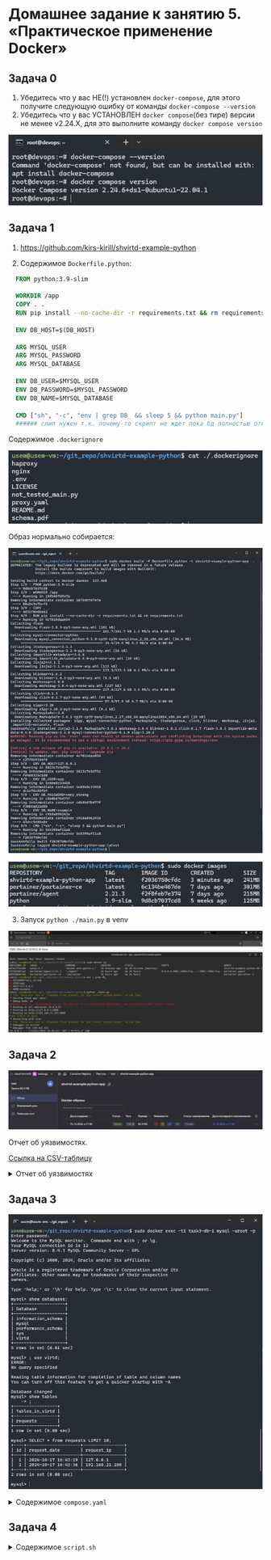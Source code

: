 # Домашнее задание к занятию 5. «Практическое применение Docker»

## Задача 0

1. Убедитесь что у вас НЕ(!) установлен ```docker-compose```, для этого получите следующую ошибку от команды ```docker-compose --version```
2. Убедитесь что у вас УСТАНОВЛЕН ```docker compose```(без тире) версии не менее v2.24.X, для это выполните команду ```docker compose version```  

![docker_compose_version](./images/0.png)

## Задача 1

1. <https://github.com/kirs-kirill/shvirtd-example-python>

2. Содержимое `Dockerfile.python`:
```dockerfile
  FROM python:3.9-slim
    
  WORKDIR /app
  COPY . .
  RUN pip install --no-cache-dir -r requirements.txt && rm requirements.txt

  ENV DB_HOST=$(DB_HOST)

  ARG MYSQL_USER
  ARG MYSQL_PASSWORD
  ARG MYSQL_DATABASE

  ENV DB_USER=$MYSQL_USER
  ENV DB_PASSWORD=$MYSQL_PASSWORD
  ENV DB_NAME=$MYSQL_DATABASE

  CMD ["sh", "-c", "env | grep DB_ && sleep 5 && python main.py"]
  ###### слип нужен т.к. почему-то скрипт не ждет пока бд полностью откроется
```

Содержимое `.dockerignore`

![dockerignore](./images/1.png)

Образ нормально собирается:

![docker build](./images/2.png)

![docker images](./images/3.png)

3. Запуск `python ./main.py` в venv

![python ./main.py](./images/4.png)

## Задача 2

![yc registry](./images/5.png)

Отчет об уязвимостях.

[Ссылка на CSV-таблицу](https://github.com/kirs-kirill/netology_homework/blob/49f5ec56267e28ba5f42ae62c1fed1401cdacf3c/05-virt-04-docker-in-practice/vulnerabilities.csv)

<details>
  <summary>Отчет об уязвимостях</summary>
  
  ### Дата сканирования: 15.10.2024, в 15:49 МСК
  | name                | link                                                            | severity | package            | version               | fixedBy |
  |---------------------|-----------------------------------------------------------------|----------|--------------------|-----------------------|---------|
  | CVE-2023-45853      | https://avd.aquasec.com/nvd/cve-2023-45853                      | CRITICAL | zlib1g             | 1:1.2.13.dfsg-1       |         |
  | CVE-2023-52425      | https://avd.aquasec.com/nvd/cve-2023-52425                      | HIGH     | libexpat1          | 2.5.0-1+deb12u1       |         |
  | CVE-2024-26462      | https://avd.aquasec.com/nvd/cve-2024-26462                      | HIGH     | libgssapi-krb5-2   | 1.20.1-2+deb12u2      |         |
  | CVE-2024-26462      | https://avd.aquasec.com/nvd/cve-2024-26462                      | HIGH     | libk5crypto3       | 1.20.1-2+deb12u2      |         |
  | CVE-2024-26462      | https://avd.aquasec.com/nvd/cve-2024-26462                      | HIGH     | libkrb5-3          | 1.20.1-2+deb12u2      |         |
  | CVE-2024-26462      | https://avd.aquasec.com/nvd/cve-2024-26462                      | HIGH     | libkrb5support0    | 1.20.1-2+deb12u2      |         |
  | CVE-2023-7104       | https://avd.aquasec.com/nvd/cve-2023-7104                       | HIGH     | libsqlite3-0       | 3.40.1-2              |         |
  | CVE-2023-31484      | https://avd.aquasec.com/nvd/cve-2023-31484                      | HIGH     | perl-base          | 5.36.0-7+deb12u1      |         |
  | CVE-2023-4039       | https://avd.aquasec.com/nvd/cve-2023-4039                       | MEDIUM   | gcc-12-base        | 12.2.0-14             |         |
  | CVE-2023-4039       | https://avd.aquasec.com/nvd/cve-2023-4039                       | MEDIUM   | libgcc-s1          | 12.2.0-14             |         |
  | CVE-2024-2236       | https://avd.aquasec.com/nvd/cve-2024-2236                       | MEDIUM   | libgcrypt20        | 1.10.1-3              |         |
  | CVE-2024-26458      | https://avd.aquasec.com/nvd/cve-2024-26458                      | MEDIUM   | libgssapi-krb5-2   | 1.20.1-2+deb12u2      |         |
  | CVE-2024-26461      | https://avd.aquasec.com/nvd/cve-2024-26461                      | MEDIUM   | libgssapi-krb5-2   | 1.20.1-2+deb12u2      |         |
  | CVE-2024-26458      | https://avd.aquasec.com/nvd/cve-2024-26458                      | MEDIUM   | libk5crypto3       | 1.20.1-2+deb12u2      |         |
  | CVE-2024-26461      | https://avd.aquasec.com/nvd/cve-2024-26461                      | MEDIUM   | libk5crypto3       | 1.20.1-2+deb12u2      |         |
  | CVE-2024-26458      | https://avd.aquasec.com/nvd/cve-2024-26458                      | MEDIUM   | libkrb5-3          | 1.20.1-2+deb12u2      |         |
  | CVE-2024-26461      | https://avd.aquasec.com/nvd/cve-2024-26461                      | MEDIUM   | libkrb5-3          | 1.20.1-2+deb12u2      |         |
  | CVE-2024-26458      | https://avd.aquasec.com/nvd/cve-2024-26458                      | MEDIUM   | libkrb5support0    | 1.20.1-2+deb12u2      |         |
  | CVE-2024-26461      | https://avd.aquasec.com/nvd/cve-2024-26461                      | MEDIUM   | libkrb5support0    | 1.20.1-2+deb12u2      |         |
  | CVE-2023-50495      | https://avd.aquasec.com/nvd/cve-2023-50495                      | MEDIUM   | libncursesw6       | 6.4-4                 |         |
  | CVE-2024-22365      | https://avd.aquasec.com/nvd/cve-2024-22365                      | MEDIUM   | libpam-modules     | 1.5.2-6+deb12u1       |         |
  | CVE-2024-22365      | https://avd.aquasec.com/nvd/cve-2024-22365                      | MEDIUM   | libpam-modules-bin | 1.5.2-6+deb12u1       |         |
  | CVE-2024-22365      | https://avd.aquasec.com/nvd/cve-2024-22365                      | MEDIUM   | libpam-runtime     | 1.5.2-6+deb12u1       |         |
  | CVE-2024-22365      | https://avd.aquasec.com/nvd/cve-2024-22365                      | MEDIUM   | libpam0g           | 1.5.2-6+deb12u1       |         |
  | CVE-2024-5535       | https://avd.aquasec.com/nvd/cve-2024-5535                       | MEDIUM   | libssl3            | 3.0.14-1~deb12u2      |         |
  | CVE-2023-4039       | https://avd.aquasec.com/nvd/cve-2023-4039                       | MEDIUM   | libstdc++6         | 12.2.0-14             |         |
  | CVE-2023-50495      | https://avd.aquasec.com/nvd/cve-2023-50495                      | MEDIUM   | libtinfo6          | 6.4-4                 |         |
  | CVE-2023-4641       | https://avd.aquasec.com/nvd/cve-2023-4641                       | MEDIUM   | login              | 1:4.13+dfsg1-1+b1     |         |
  | CVE-2023-50495      | https://avd.aquasec.com/nvd/cve-2023-50495                      | MEDIUM   | ncurses-base       | 6.4-4                 |         |
  | CVE-2023-50495      | https://avd.aquasec.com/nvd/cve-2023-50495                      | MEDIUM   | ncurses-bin        | 6.4-4                 |         |
  | CVE-2024-5535       | https://avd.aquasec.com/nvd/cve-2024-5535                       | MEDIUM   | openssl            | 3.0.14-1~deb12u2      |         |
  | CVE-2023-4641       | https://avd.aquasec.com/nvd/cve-2023-4641                       | MEDIUM   | passwd             | 1:4.13+dfsg1-1+b1     |         |
  | CVE-2011-3374       | https://avd.aquasec.com/nvd/cve-2011-3374                       | LOW      | apt                | 2.6.1                 |         |
  | TEMP-0841856-B18BAF | https://security-tracker.debian.org/tracker/TEMP-0841856-B18BAF | LOW      | bash               | 5.2.15-2+b7           |         |
  | CVE-2022-0563       | https://avd.aquasec.com/nvd/cve-2022-0563                       | LOW      | bsdutils           | 1:2.38.1-5+deb12u1    |         |
  | CVE-2016-2781       | https://avd.aquasec.com/nvd/cve-2016-2781                       | LOW      | coreutils          | 9.1-1                 |         |
  | CVE-2017-18018      | https://avd.aquasec.com/nvd/cve-2017-18018                      | LOW      | coreutils          | 9.1-1                 |         |
  | CVE-2022-27943      | https://avd.aquasec.com/nvd/cve-2022-27943                      | LOW      | gcc-12-base        | 12.2.0-14             |         |
  | CVE-2022-3219       | https://avd.aquasec.com/nvd/cve-2022-3219                       | LOW      | gpgv               | 2.2.40-1.1            |         |
  | CVE-2011-3374       | https://avd.aquasec.com/nvd/cve-2011-3374                       | LOW      | libapt-pkg6.0      | 2.6.1                 |         |
  | CVE-2022-0563       | https://avd.aquasec.com/nvd/cve-2022-0563                       | LOW      | libblkid1          | 2.38.1-5+deb12u1      |         |
  | CVE-2010-4756       | https://avd.aquasec.com/nvd/cve-2010-4756                       | LOW      | libc-bin           | 2.36-9+deb12u8        |         |
  | CVE-2018-20796      | https://avd.aquasec.com/nvd/cve-2018-20796                      | LOW      | libc-bin           | 2.36-9+deb12u8        |         |
  | CVE-2019-1010022    | https://avd.aquasec.com/nvd/cve-2019-1010022                    | LOW      | libc-bin           | 2.36-9+deb12u8        |         |
  | CVE-2019-1010023    | https://avd.aquasec.com/nvd/cve-2019-1010023                    | LOW      | libc-bin           | 2.36-9+deb12u8        |         |
  | CVE-2019-1010024    | https://avd.aquasec.com/nvd/cve-2019-1010024                    | LOW      | libc-bin           | 2.36-9+deb12u8        |         |
  | CVE-2019-1010025    | https://avd.aquasec.com/nvd/cve-2019-1010025                    | LOW      | libc-bin           | 2.36-9+deb12u8        |         |
  | CVE-2019-9192       | https://avd.aquasec.com/nvd/cve-2019-9192                       | LOW      | libc-bin           | 2.36-9+deb12u8        |         |
  | CVE-2010-4756       | https://avd.aquasec.com/nvd/cve-2010-4756                       | LOW      | libc6              | 2.36-9+deb12u8        |         |
  | CVE-2018-20796      | https://avd.aquasec.com/nvd/cve-2018-20796                      | LOW      | libc6              | 2.36-9+deb12u8        |         |
  | CVE-2019-1010022    | https://avd.aquasec.com/nvd/cve-2019-1010022                    | LOW      | libc6              | 2.36-9+deb12u8        |         |
  | CVE-2019-1010023    | https://avd.aquasec.com/nvd/cve-2019-1010023                    | LOW      | libc6              | 2.36-9+deb12u8        |         |
  | CVE-2019-1010024    | https://avd.aquasec.com/nvd/cve-2019-1010024                    | LOW      | libc6              | 2.36-9+deb12u8        |         |
  | CVE-2019-1010025    | https://avd.aquasec.com/nvd/cve-2019-1010025                    | LOW      | libc6              | 2.36-9+deb12u8        |         |
  | CVE-2019-9192       | https://avd.aquasec.com/nvd/cve-2019-9192                       | LOW      | libc6              | 2.36-9+deb12u8        |         |
  | CVE-2023-52426      | https://avd.aquasec.com/nvd/cve-2023-52426                      | LOW      | libexpat1          | 2.5.0-1+deb12u1       |         |
  | CVE-2024-28757      | https://avd.aquasec.com/nvd/cve-2024-28757                      | LOW      | libexpat1          | 2.5.0-1+deb12u1       |         |
  | CVE-2022-27943      | https://avd.aquasec.com/nvd/cve-2022-27943                      | LOW      | libgcc-s1          | 12.2.0-14             |         |
  | CVE-2018-6829       | https://avd.aquasec.com/nvd/cve-2018-6829                       | LOW      | libgcrypt20        | 1.10.1-3              |         |
  | CVE-2011-3389       | https://avd.aquasec.com/nvd/cve-2011-3389                       | LOW      | libgnutls30        | 3.7.9-2+deb12u3       |         |
  | CVE-2018-5709       | https://avd.aquasec.com/nvd/cve-2018-5709                       | LOW      | libgssapi-krb5-2   | 1.20.1-2+deb12u2      |         |
  | CVE-2018-5709       | https://avd.aquasec.com/nvd/cve-2018-5709                       | LOW      | libk5crypto3       | 1.20.1-2+deb12u2      |         |
  | CVE-2018-5709       | https://avd.aquasec.com/nvd/cve-2018-5709                       | LOW      | libkrb5-3          | 1.20.1-2+deb12u2      |         |
  | CVE-2018-5709       | https://avd.aquasec.com/nvd/cve-2018-5709                       | LOW      | libkrb5support0    | 1.20.1-2+deb12u2      |         |
  | CVE-2022-0563       | https://avd.aquasec.com/nvd/cve-2022-0563                       | LOW      | libmount1          | 2.38.1-5+deb12u1      |         |
  | CVE-2023-45918      | https://avd.aquasec.com/nvd/cve-2023-45918                      | LOW      | libncursesw6       | 6.4-4                 |         |
  | CVE-2022-0563       | https://avd.aquasec.com/nvd/cve-2022-0563                       | LOW      | libsmartcols1      | 2.38.1-5+deb12u1      |         |
  | CVE-2021-45346      | https://avd.aquasec.com/nvd/cve-2021-45346                      | LOW      | libsqlite3-0       | 3.40.1-2              |         |
  | CVE-2022-27943      | https://avd.aquasec.com/nvd/cve-2022-27943                      | LOW      | libstdc++6         | 12.2.0-14             |         |
  | CVE-2013-4392       | https://avd.aquasec.com/nvd/cve-2013-4392                       | LOW      | libsystemd0        | 252.30-1~deb12u2      |         |
  | CVE-2023-31437      | https://avd.aquasec.com/nvd/cve-2023-31437                      | LOW      | libsystemd0        | 252.30-1~deb12u2      |         |
  | CVE-2023-31438      | https://avd.aquasec.com/nvd/cve-2023-31438                      | LOW      | libsystemd0        | 252.30-1~deb12u2      |         |
  | CVE-2023-31439      | https://avd.aquasec.com/nvd/cve-2023-31439                      | LOW      | libsystemd0        | 252.30-1~deb12u2      |         |
  | CVE-2023-45918      | https://avd.aquasec.com/nvd/cve-2023-45918                      | LOW      | libtinfo6          | 6.4-4                 |         |
  | CVE-2013-4392       | https://avd.aquasec.com/nvd/cve-2013-4392                       | LOW      | libudev1           | 252.30-1~deb12u2      |         |
  | CVE-2023-31437      | https://avd.aquasec.com/nvd/cve-2023-31437                      | LOW      | libudev1           | 252.30-1~deb12u2      |         |
  | CVE-2023-31438      | https://avd.aquasec.com/nvd/cve-2023-31438                      | LOW      | libudev1           | 252.30-1~deb12u2      |         |
  | CVE-2023-31439      | https://avd.aquasec.com/nvd/cve-2023-31439                      | LOW      | libudev1           | 252.30-1~deb12u2      |         |
  | CVE-2022-0563       | https://avd.aquasec.com/nvd/cve-2022-0563                       | LOW      | libuuid1           | 2.38.1-5+deb12u1      |         |
  | CVE-2007-5686       | https://avd.aquasec.com/nvd/cve-2007-5686                       | LOW      | login              | 1:4.13+dfsg1-1+b1     |         |
  | CVE-2019-19882      | https://avd.aquasec.com/nvd/cve-2019-19882                      | LOW      | login              | 1:4.13+dfsg1-1+b1     |         |
  | CVE-2023-29383      | https://avd.aquasec.com/nvd/cve-2023-29383                      | LOW      | login              | 1:4.13+dfsg1-1+b1     |         |
  | TEMP-0628843-DBAD28 | https://security-tracker.debian.org/tracker/TEMP-0628843-DBAD28 | LOW      | login              | 1:4.13+dfsg1-1+b1     |         |
  | CVE-2022-0563       | https://avd.aquasec.com/nvd/cve-2022-0563                       | LOW      | mount              | 2.38.1-5+deb12u1      |         |
  | CVE-2023-45918      | https://avd.aquasec.com/nvd/cve-2023-45918                      | LOW      | ncurses-base       | 6.4-4                 |         |
  | CVE-2023-45918      | https://avd.aquasec.com/nvd/cve-2023-45918                      | LOW      | ncurses-bin        | 6.4-4                 |         |
  | CVE-2007-5686       | https://avd.aquasec.com/nvd/cve-2007-5686                       | LOW      | passwd             | 1:4.13+dfsg1-1+b1     |         |
  | CVE-2019-19882      | https://avd.aquasec.com/nvd/cve-2019-19882                      | LOW      | passwd             | 1:4.13+dfsg1-1+b1     |         |
  | CVE-2023-29383      | https://avd.aquasec.com/nvd/cve-2023-29383                      | LOW      | passwd             | 1:4.13+dfsg1-1+b1     |         |
  | TEMP-0628843-DBAD28 | https://security-tracker.debian.org/tracker/TEMP-0628843-DBAD28 | LOW      | passwd             | 1:4.13+dfsg1-1+b1     |         |
  | CVE-2011-4116       | https://avd.aquasec.com/nvd/cve-2011-4116                       | LOW      | perl-base          | 5.36.0-7+deb12u1      |         |
  | CVE-2023-31486      | https://avd.aquasec.com/nvd/cve-2023-31486                      | LOW      | perl-base          | 5.36.0-7+deb12u1      |         |
  | TEMP-0517018-A83CE6 | https://security-tracker.debian.org/tracker/TEMP-0517018-A83CE6 | LOW      | sysvinit-utils     | 3.06-4                |         |
  | CVE-2005-2541       | https://avd.aquasec.com/nvd/cve-2005-2541                       | LOW      | tar                | 1.34+dfsg-1.2+deb12u1 |         |
  | TEMP-0290435-0B57B5 | https://security-tracker.debian.org/tracker/TEMP-0290435-0B57B5 | LOW      | tar                | 1.34+dfsg-1.2+deb12u1 |         |
  | CVE-2022-0563       | https://avd.aquasec.com/nvd/cve-2022-0563                       | LOW      | util-linux         | 2.38.1-5+deb12u1      |         |
  | CVE-2022-0563       | https://avd.aquasec.com/nvd/cve-2022-0563                       | LOW      | util-linux-extra   | 2.38.1-5+deb12u1      |         |

</details>

## Задача 3

![sql requests](./images/6.png)

<details>
  <summary>Содержимое <code>compose.yaml</code></summary>

```compose

  #version: "3" #будет удалено в новых весиях docker

  name: task3

  include:
    - proxy.yaml
  
  services:

    http_back:
      build:
        context: .
        dockerfile: Dockerfile.python
        args:
            - MYSQL_USER=$MYSQL_USER
            - MYSQL_PASSWORD=$MYSQL_PASSWORD
            - MYSQL_DATABASE=$MYSQL_DATABASE
      networks:
        backend:
          ipv4_address: 172.20.0.5
      ports:
        - "5000:5000"
      environment:
        - DB_HOST=db
      env_file:
        - path: ./.env
      depends_on:
        - db
      restart: on-failure

    db:
      image: mysql:8
      networks:
        backend:
          ipv4_address: 172.20.0.10
      restart: always
      environment:
        - DB_HOST=db
      env_file:
        - path: ./.env
    
  ```
</details>

## Задача 4

<details>
  <summary>Содержимое <code>script.sh</code></summary>

```shell

  #!/bin/bash

  cd /opt
  git clone https://github.com/kirs-kirill/shvirtd-example-python.git
  cd /opt/shvirtd-example-python
  docker compose up -d

  ```
</details>
